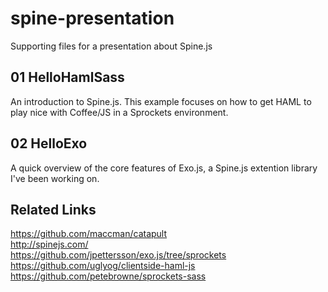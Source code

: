 spine-presentation
==================

Supporting files for a presentation about Spine.js

01 HelloHamlSass
----------------
An introduction to Spine.js. This example focuses on how to get HAML to play nice with Coffee/JS in a Sprockets environment.

02 HelloExo
-----------
A quick overview of the core features of Exo.js, a Spine.js extention library I've been working on.

Related Links
-------

https://github.com/maccman/catapult		
http://spinejs.com/		
https://github.com/jpettersson/exo.js/tree/sprockets 	
https://github.com/uglyog/clientside-haml-js	
https://github.com/petebrowne/sprockets-sass	